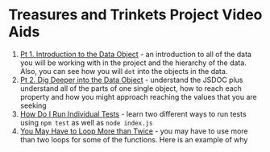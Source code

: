 # Treasures and Trinkets Project Video Aids


1. [Pt 1. Introduction to the Data Object](https://drive.google.com/file/d/1Fxm3mklYes48znrfBBxEV5ODhYSxTGTl/view?usp=sharing) - an introduction to all of the data you will be working with in the project and the hierarchy of the data. Also, you can see how you will `dot` into the objects in the data.
1. [Pt 2. Dig Deeper into the Data Object](https://drive.google.com/file/d/1nzpK-MGu8sxOyJaH1GFWI8C2fLQE1vSq/view?usp=sharing) - understand the JSDOC plus understand all of the parts of one single object, how to reach each property and how you might approach reaching the values that you are seeking 
1. [How Do I Run Individual Tests](https://drive.google.com/file/d/14J3TwNaObpdo0gozrVARlNg5jTkT_FRp/view?usp=sharing) - learn two different ways to run tests using `npm test` as well as `node index.js`
1. [You May Have to Loop More than Twice](https://drive.google.com/file/d/1huhI9iHhSxkAHb_4b9UssfQveSxWRjid/view?usp=sharing) - you may have to use more than two loops for some of the functions. Here is an example of why